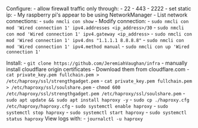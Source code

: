 Configure:
    - allow firewall traffic only through:
        - 22
        - 443
        - 2222
    - set static ip:
       - My raspberry pi's appear to be using NetworkManager
       - List network connections: 
            - `sudo nmcli con show`
       - Modify connection:
            - `sudo nmcli con mod 'Wired connection 1' ipv4.addresses <ip_address>/30`
            - `sudo nmcli con mod 'Wired connection 1' ipv4.gateway <ip_address>`
            - `sudo nmcli con mod 'Wired connection 1' ipv4.dns "1.1.1.1 8.8.8.8"`
            - `sudo nmcli con mod 'Wired connection 1' ipv4.method manual`
            - `sudo nmcli con up 'Wired connection 1'`

        
Install:
    - `git clone https://github.com/JeremiahVaughan/infra`
    - manually install cloudflare origin certificates
        - Download them from cloudflare.com
        - `cat private_key.pem fullchain.pem > /etc/haproxy/ssl/strengthgadget.pem`
        - `cat private_key.pem fullchain.pem > /etc/haproxy/ssl/soulshare.pem`
        - `chmod 600 /etc/haproxy/ssl/strengthgadget.pem /etc/haproxy/ssl/soulshare.pem`
    - `sudo apt update && sudo apt install haproxy -y`
    - `sudo cp ./haproxy.cfg /etc/haproxy/haproxy.cfg`
    - `sudo systemctl enable haproxy`
    - `sudo systemctl stop haproxy`
    - `sudo systemctl start haproxy`
    - `sudo systemctl status haproxy`
View logs with:
    - `journalctl -u haproxy`
